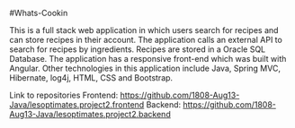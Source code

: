 #Whats-Cookin

This is a full stack web application in which users search for recipes and can store recipes in their account. The application calls an external API to search for recipes by ingredients. Recipes are stored in a Oracle SQL Database. The application has a responsive front-end which was built with Angular. Other technologies in this application include Java, Spring MVC, Hibernate, log4j, HTML, CSS and Bootstrap.

Link to repositories
Frontend: https://github.com/1808-Aug13-Java/lesoptimates.project2.frontend
Backend: https://github.com/1808-Aug13-Java/lesoptimates.project2.backend